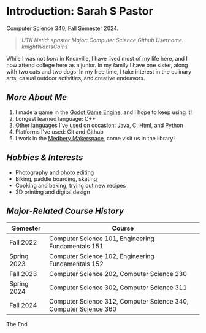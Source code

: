 # Introduction: Sarah S Pastor
Computer Science 340, Fall Semester 2024.

>_UTK Netid: spastor_
>_Major: Computer Science_
>_Github Username: knightWantsCoins_

While I was not *born* in Knoxville, I have lived most of my life here, and I now attend college here as a junior. In my family I have one sister, along with two cats and two dogs. In my free time, I take interest in the culinary arts, casual outdoor activities, and creative endeavors.

## _More About Me_
1. I made a game in the [Godot Game Engine](https://godotengine.org/), and I hope to keep using it!
2. Longest learned language: C++
3. Other languages I've used on occasion: Java, C, Html, and Python
4. Platforms I've used: Git and Github
5. I work in the [Medbery Makerspace](https://www.lib.utk.edu/studio/makerspace/), come visit us in the library!

## _Hobbies & Interests_
- Photography and photo editing
- Biking, paddle boarding, skating
- Cooking and baking, trying out new recipes
- 3D printing and digital design

## _Major-Related Course History_
| Semester | Course |
| ------ | ------ |
| Fall 2022 | Computer Science 101, Engineering Fundamentals 151 |
| Spring 2023 | Computer Science 102, Engineering Fundamentals 152 |
| Fall 2023 | Computer Science 202, Computer Science 230 |
| Spring 2024 | Computer Science 302, Computer Science 311 |
| Fall 2024 | Computer Science 312, Computer Science 340, Computer Science 360 |

The End